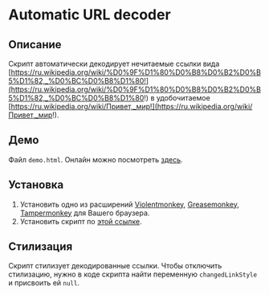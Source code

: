 # Automatic URL decoder

## Описание

Скрипт автоматически декодирует нечитаемые ссылки вида [https://ru.wikipedia.org/wiki/%D0%9F%D1%80%D0%B8%D0%B2%D0%B5%D1%82,_%D0%BC%D0%B8%D1%80!](https://ru.wikipedia.org/wiki/%D0%9F%D1%80%D0%B8%D0%B2%D0%B5%D1%82,_%D0%BC%D0%B8%D1%80!) в удобочитаемое [https://ru.wikipedia.org/wiki/Привет,_мир!](https://ru.wikipedia.org/wiki/Привет,_мир!).

## Демо

Файл `demo.html`. Онлайн можно посмотреть [здесь](http://htmlpreview.github.io/?https://github.com/t1ml3arn-userscript-js/Automatic-URL-Decoder/blob/master/demo.html).

## Установка

1. Установить одно из расширений [Violentmonkey](https://violentmonkey.github.io/get-it/), [Greasemonkey](https://www.greasespot.net), [Tampermonkey](https://tampermonkey.net/) для Вашего браузера.
2. Установить скрипт по [этой ссылке](https://greasyfork.org/scripts/40305-automatic-url-decoder/code/Automatic%20URL%20Decoder.user.js).

## Cтилизация

Скрипт стилизует декодированные ссылки. Чтобы отключить стилизацию, нужно в коде скрипта найти переменную `changedLinkStyle` и присвоить ей `null`.